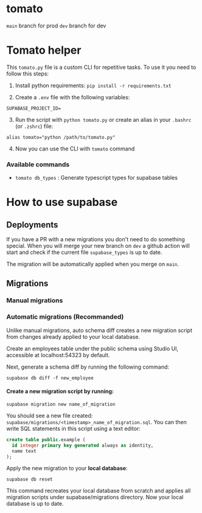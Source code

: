 # tomato

`main` branch for prod
`dev` branch for dev

# Tomato helper

This `tomato.py` file is a custom CLI for repetitive tasks. 
To use it you need to follow this steps:

1. Install python requirements: `pip install -r requirements.txt`

2. Create a `.env` file with the following variables:

```
SUPABASE_PROJECT_ID=
```

3. Run the script with `python tomato.py` or create an alias in your `.bashrc` (or `.zshrc`) file:

```
alias tomato="python /path/to/tomato.py"
```

4. Now you can use the CLI with `tomato` command

### Available commands

- `tomato db_types` : Generate typescript types for supabase tables 

# How to use supabase

## Deployments

If you have a PR with a new migrations you don't need to do something special. When you will merge your new branch on `dev` a github action will start and check if the current file `supabase_types` is up to date.

The migration will be automatically applied when you merge on `main`.

## Migrations

### Manual migrations

### Automatic migrations (Recommanded)

Unlike manual migrations, auto schema diff creates a new migration script from changes already applied to your local database.

Create an employees table under the public schema using Studio UI, accessible at localhost:54323 by default.

Next, generate a schema diff by running the following command:

`supabase db diff -f new_employee`

#### Create a new migration script by running:

`supabase migration new name_of_migration`

You should see a new file created: `supabase/migrations/<timestamp>_name_of_migration.sql`. You can then write SQL statements in this script using a text editor:

```sql
create table public.example (
  id integer primary key generated always as identity,
  name text
);
```

Apply the new migration to your **local database**:

`supabase db reset`

This command recreates your local database from scratch and applies all migration scripts under supabase/migrations directory. Now your local database is up to date.

